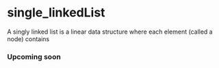 # single_linkedList
A singly linked list is a linear data structure where each element (called a node) contains

### Upcoming soon 
